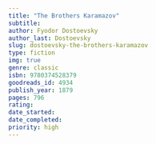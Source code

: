 ```yaml
---
title: "The Brothers Karamazov"
subtitle: 
author: Fyodor Dostoevsky 
author_last: Dostoevsky
slug: dostoevsky-the-brothers-karamazov
type: fiction
img: true
genre: classic
isbn: 9780374528379
goodreads_id: 4934
publish_year: 1879
pages: 796
rating: 
date_started:
date_completed:
priority: high
---
```

